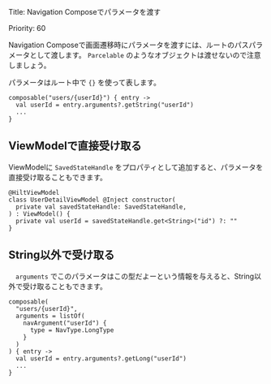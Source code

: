 Title: Navigation Composeでパラメータを渡す

Priority: 60

Navigation Composeで画面遷移時にパラメータを渡すには、ルートのパスパラメータとして渡します。
`Parcelable` のようなオブジェクトは渡せないので注意しましょう。

パラメータはルート中で `{}` を使って表します。

```
composable("users/{userId}") { entry ->
  val userId = entry.arguments?.getString("userId")
  ...
}
```

## ViewModelで直接受け取る

ViewModelに `SavedStateHandle` をプロパティとして追加すると、パラメータを直接受け取ることもできます。

```
@HiltViewModel
class UserDetailViewModel @Inject constructor(
  private val savedStateHandle: SavedStateHandle,
) : ViewModel() {
  private val userId = savedStateHandle.get<String>("id") ?: ""
}
```

## String以外で受け取る

　`arguments` でこのパラメータはこの型だよーという情報を与えると、String以外で受け取ることもできます。

```
composable(
  "users/{userId}",
  arguments = listOf(
    navArgument("userId") {
      type = NavType.LongType
    }
  )
) { entry ->
  val userId = entry.arguments?.getLong("userId")
  ...
}
```

